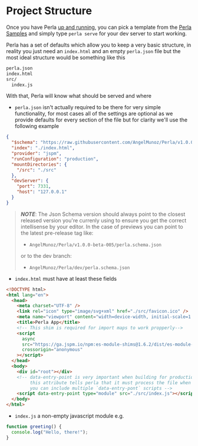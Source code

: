 [perla samples]: https://github.com/AngelMunoz/perla-templates

# Project Structure

Once you have Perla [up and running](/#/content/install), you can pick a template from the [Perla Samples] and simply type `perla serve` for your dev server to start working.

Perla has a set of defaults which allow you to keep a very basic structure, in reality you just need an `index.html` and an empty `perla.json` file but the most ideal structure would be something like this

```sh
perla.json
index.html
src/
  index.js
```

With that, Perla will know what should be served and where

- `perla.json` isn't actually required to be there for very simple functionality, for most cases all of the settings are optional as we provide defaults for every section of the file but for clarity we'll use the following example

```json
{
  "$schema": "https://raw.githubusercontent.com/AngelMunoz/Perla/v1.0.0/perla.schema.json",
  "index": "./index.html",
  "provider": "jspm",
  "runConfiguration": "production",
  "mountDirectories": {
    "/src": "./src"
  },
  "devServer": {
    "port": 7331,
    "host": "127.0.0.1"
  }
}
```

> **_NOTE_**: The Json Schema version should always point to the closest released version you're currenly using to ensure you get the correct intellisense by your editor. In the case of previews you can point to the latest pre-release tag like:
>
> - `AngelMunoz/Perla/v1.0.0-beta-005/perla.schema.json`
>
> or to the dev branch:
>
> - `AngelMunoz/Perla/dev/perla.schema.json`

- `index.html` must have at least these fields

```html
<!DOCTYPE html>
<html lang="en">
  <head>
    <meta charset="UTF-8" />
    <link rel="icon" type="image/svg+xml" href="./src/favicon.ico" />
    <meta name="viewport" content="width=device-width, initial-scale=1.0" />
    <title>Perla App</title>
    <!-- This shim is required for import maps to work propperly-->
    <script
      async
      src="https://ga.jspm.io/npm:es-module-shims@1.6.2/dist/es-module-shims.js"
      crossorigin="anonymous"
    ></script>
  </head>
  <body>
    <div id="root"></div>
    <!-- data-entry-point is very important when building for production
         this attribute tells perla that it must process the file when building
         you can include multiple `data-entry-pont` scripts -->
    <script data-entry-point type="module" src="./src/index.js"></script>
  </body>
</html>
```

- `index.js` a non-empty javascript module e.g.

```js
function greeting() {
  console.log("Hello, there!");
}
```

